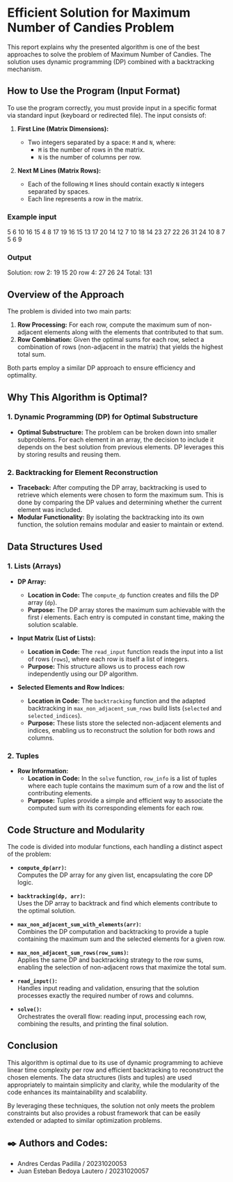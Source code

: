 # Efficient Solution for Maximum Number of Candies Problem

This report explains why the presented algorithm is one of the best approaches to solve the problem of Maximum Number of Candies. The solution uses dynamic programming (DP) combined with a backtracking mechanism.

## How to Use the Program (Input Format)

To use the program correctly, you must provide input in a specific format via standard input (keyboard or redirected file). The input consists of:

1. **First Line (Matrix Dimensions):**
   - Two integers separated by a space: `M` and `N`, where:
     - `M` is the number of rows in the matrix.
     - `N` is the number of columns per row.

2. **Next M Lines (Matrix Rows):**
   - Each of the following `M` lines should contain exactly `N` integers separated by spaces.
   - Each line represents a row in the matrix.

### Example input
5 6
10 16 15 4 8 17
19 16 15 13 17 20
14 12 7 10 18 14
23 27 22 26 31 24
10 8 7 5 6 9
### Output
Solution:
row 2: 19 15 20
row 4: 27 26 24
Total: 131


## Overview of the Approach

The problem is divided into two main parts:
1. **Row Processing:** For each row, compute the maximum sum of non-adjacent elements along with the elements that contributed to that sum.
2. **Row Combination:** Given the optimal sums for each row, select a combination of rows (non-adjacent in the matrix) that yields the highest total sum.

Both parts employ a similar DP approach to ensure efficiency and optimality.

## Why This Algorithm is Optimal?

### 1. **Dynamic Programming (DP) for Optimal Substructure**
- **Optimal Substructure:** The problem can be broken down into smaller subproblems. For each element in an array, the decision to include it depends on the best solution from previous elements. DP leverages this by storing results and reusing them.

### 2. **Backtracking for Element Reconstruction**
- **Traceback:** After computing the DP array, backtracking is used to retrieve which elements were chosen to form the maximum sum. This is done by comparing the DP values and determining whether the current element was included.
- **Modular Functionality:** By isolating the backtracking into its own function, the solution remains modular and easier to maintain or extend.

## Data Structures Used

### 1. **Lists (Arrays)**
- **DP Array:**  
  - **Location in Code:** The `compute_dp` function creates and fills the DP array (`dp`).
  - **Purpose:** The DP array stores the maximum sum achievable with the first *i* elements. Each entry is computed in constant time, making the solution scalable.
  
- **Input Matrix (List of Lists):**  
  - **Location in Code:** The `read_input` function reads the input into a list of rows (`rows`), where each row is itself a list of integers.
  - **Purpose:** This structure allows us to process each row independently using our DP algorithm.

- **Selected Elements and Row Indices:**  
  - **Location in Code:** The `backtracking` function and the adapted backtracking in `max_non_adjacent_sum_rows` build lists (`selected` and `selected_indices`).
  - **Purpose:** These lists store the selected non-adjacent elements and indices, enabling us to reconstruct the solution for both rows and columns.

### 2. **Tuples**
- **Row Information:**  
  - **Location in Code:** In the `solve` function, `row_info` is a list of tuples where each tuple contains the maximum sum of a row and the list of contributing elements.
  - **Purpose:** Tuples provide a simple and efficient way to associate the computed sum with its corresponding elements for each row.

## Code Structure and Modularity

The code is divided into modular functions, each handling a distinct aspect of the problem:

- **`compute_dp(arr)`:**  
  Computes the DP array for any given list, encapsulating the core DP logic.

- **`backtracking(dp, arr)`:**  
  Uses the DP array to backtrack and find which elements contribute to the optimal solution.

- **`max_non_adjacent_sum_with_elements(arr)`:**  
  Combines the DP computation and backtracking to provide a tuple containing the maximum sum and the selected elements for a given row.

- **`max_non_adjacent_sum_rows(row_sums)`:**  
  Applies the same DP and backtracking strategy to the row sums, enabling the selection of non-adjacent rows that maximize the total sum.

- **`read_input()`:**  
  Handles input reading and validation, ensuring that the solution processes exactly the required number of rows and columns.

- **`solve()`:**  
  Orchestrates the overall flow: reading input, processing each row, combining the results, and printing the final solution.

## Conclusion

This algorithm is optimal due to its use of dynamic programming to achieve linear time complexity per row and efficient backtracking to reconstruct the chosen elements. The data structures (lists and tuples) are used appropriately to maintain simplicity and clarity, while the modularity of the code enhances its maintainability and scalability.

By leveraging these techniques, the solution not only meets the problem constraints but also provides a robust framework that can be easily extended or adapted to similar optimization problems.


## ✒️ Authors and Codes:

- Andres Cerdas Padilla  / 20231020053
- Juan Esteban Bedoya Lautero / 20231020057
